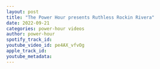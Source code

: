 ```yaml
---
layout: post
title: "The Power Hour presents Ruthless Rockin Rivera"
date: 2022-09-21
categories: power-hour videos
author: power-hour
spotify_track_id: 
youtube_video_id: pe4AX_vfvOg
apple_track_id: 
youtube_metadata: 
---
```

